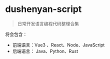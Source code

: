 # dushenyan-script

> 日常开发语言编程代码整理合集

将会包含：
- 前端语言：Vue3 、React、Node、JavaScript
- 后端语言： Java、Python、Rust
